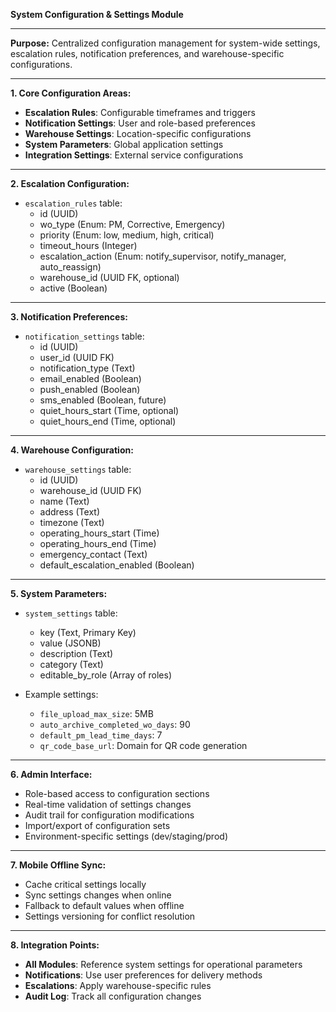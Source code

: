 **System Configuration & Settings Module**

---

**Purpose:** Centralized configuration management for system-wide settings, escalation rules,
notification preferences, and warehouse-specific configurations.

---

**1. Core Configuration Areas:**

- **Escalation Rules**: Configurable timeframes and triggers
- **Notification Settings**: User and role-based preferences
- **Warehouse Settings**: Location-specific configurations
- **System Parameters**: Global application settings
- **Integration Settings**: External service configurations

---

**2. Escalation Configuration:**

- `escalation_rules` table:
  - id (UUID)
  - wo_type (Enum: PM, Corrective, Emergency)
  - priority (Enum: low, medium, high, critical)
  - timeout_hours (Integer)
  - escalation_action (Enum: notify_supervisor, notify_manager, auto_reassign)
  - warehouse_id (UUID FK, optional)
  - active (Boolean)

---

**3. Notification Preferences:**

- `notification_settings` table:
  - id (UUID)
  - user_id (UUID FK)
  - notification_type (Text)
  - email_enabled (Boolean)
  - push_enabled (Boolean)
  - sms_enabled (Boolean, future)
  - quiet_hours_start (Time, optional)
  - quiet_hours_end (Time, optional)

---

**4. Warehouse Configuration:**

- `warehouse_settings` table:
  - id (UUID)
  - warehouse_id (UUID FK)
  - name (Text)
  - address (Text)
  - timezone (Text)
  - operating_hours_start (Time)
  - operating_hours_end (Time)
  - emergency_contact (Text)
  - default_escalation_enabled (Boolean)

---

**5. System Parameters:**

- `system_settings` table:
  - key (Text, Primary Key)
  - value (JSONB)
  - description (Text)
  - category (Text)
  - editable_by_role (Array of roles)

- Example settings:
  - `file_upload_max_size`: 5MB
  - `auto_archive_completed_wo_days`: 90
  - `default_pm_lead_time_days`: 7
  - `qr_code_base_url`: Domain for QR code generation

---

**6. Admin Interface:**

- Role-based access to configuration sections
- Real-time validation of settings changes
- Audit trail for configuration modifications
- Import/export of configuration sets
- Environment-specific settings (dev/staging/prod)

---

**7. Mobile Offline Sync:**

- Cache critical settings locally
- Sync settings changes when online
- Fallback to default values when offline
- Settings versioning for conflict resolution

---

**8. Integration Points:**

- **All Modules**: Reference system settings for operational parameters
- **Notifications**: Use user preferences for delivery methods
- **Escalations**: Apply warehouse-specific rules
- **Audit Log**: Track all configuration changes
